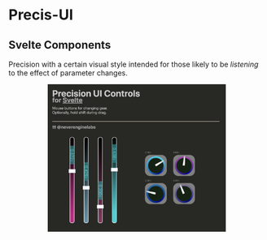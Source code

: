 # Precis-UI
## Svelte Components
Precision with a certain visual style intended for those likely to be *listening* to the effect  of  parameter changes. 
<p align="center">
  <img src="https://github.com/cristianvogel/Precis-UI/blob/master/public/Screenshot%202022-06-20.png" width="350" title="hover text">
</p>
